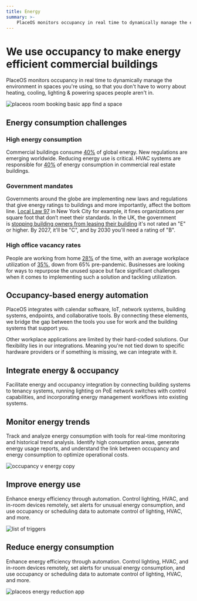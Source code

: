 ```yaml
---
title: Energy
summary: >-
    PlaceOS monitors occupancy in real time to dynamically manage the environment in spaces you're using, so that you don't have to worry about heating, cooling, lighting & powering spaces people aren't in.
---
```

# We use occupancy to make energy efficient commercial buildings

PlaceOS monitors occupancy in real time to dynamically manage the environment in spaces you're using, so that you don't have to worry about heating, cooling, lighting & powering spaces people aren't in.

![placeos room booking basic app find a space](/images/industry/energy/placeos-room-booking-basic-app-find-a-space.webp)

## Energy consumption challenges

### High energy consumption

Commercial buildings consume [40%](https://www.architecture2030.org/why-the-built-environment/) of global energy. New regulations are emerging worldwide. Reducing energy use is critical. HVAC systems are responsible for [40%](https://www.youtube.com/watch?v=EXSFGL_Ubd8) of energy consumption in commercial real estate buildings.

### Government mandates

Governments around the globe are implementing new laws and regulations that give energy ratings to buildings and more importantly, affect the bottom line. [Local Law 97](https://www.nyc.gov/site/buildings/codes/ll97-greenhouse-gas-emissions-reductions.page#:~:text=Local%20Law%2097%20of%202019,coming%20into%20effect%20in%202030.) in New York City for example, it fines organizations per square foot that don’t meet their standards. In the UK, the government is [stopping building owners from leasing their building](https://www.placeos.com/blog/ps93bn-of-commercial-real-estate-is-at-risk-heres-what-to-do) it's not rated an "E" or higher. By 2027, it'll be "C", and by 2030 you'll need a rating of "B".

### High office vacancy rates

People are working from home [28%](https://wfhresearch.com/wp-content/uploads/2023/05/WFHResearch_updates_May2023.pdf) of the time, with an average workplace utilization of [35%](https://xysense.com/wp-content/uploads/2024/06/Workplace-Utilization-Index-Q214-Benchmarks-XY-Sense.pdf), down from 65% pre-pandemic. Businesses are looking for ways to repurpose the unused space but face significant challenges when it comes to implementing such a solution and tackling utilization.

## Occupancy-based energy automation

PlaceOS integrates with calendar software, IoT, network systems, building systems, endpoints, and collaborative tools. By connecting these elements, we bridge the gap between the tools you use for work and the building systems that support you.  
  
Other workplace applications are limited by their hard-coded solutions. Our flexibility lies in our integrations. Meaning you're not tied down to specific hardware providers or if something is missing, we can integrate with it.

## Integrate energy & occupancy

Facilitate energy and occupancy integration by connecting building systems to tenancy systems, running lighting on PoE network switches with control capabilities, and incorporating energy management workflows into existing systems.

## Monitor energy trends

Track and analyze energy consumption with tools for real-time monitoring and historical trend analysis. Identify high consumption areas, generate energy usage reports, and understand the link between occupancy and energy consumption to optimize operational costs.

![occupancy v energy copy](/images/industry/energy/occupancy-v-energy-copy.webp)

## Improve energy use

Enhance energy efficiency through automation. Control lighting, HVAC, and in-room devices remotely, set alerts for unusual energy consumption, and use occupancy or scheduling data to automate control of lighting, HVAC, and more.

![list of triggers](/images/industry/energy/list-of-triggers.webp)


## Reduce energy consumption

Enhance energy efficiency through automation. Control lighting, HVAC, and in-room devices remotely, set alerts for unusual energy consumption, and use occupancy or scheduling data to automate control of lighting, HVAC, and more.

![placeos energy reduction app](/images/industry/energy/placeos-energy-reduction-app.webp)